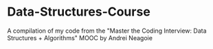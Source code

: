 # Data-Structures-Course
A compilation of my code from the "Master the Coding Interview: Data Structures + Algorithms" MOOC by Andrei Neagoie
